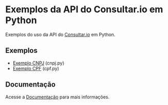 # Exemplos da API do Consultar.io em Python

Exemplos do uso da API do [Consultar.io](https://consultar.io/?utm_source=github&utm_medium=readme&utm_campaign=api) em Python.

## Exemplos

- [Exemplo CNPJ](/python/cnpj.py) (cnpj.py)
- [Exemplo CPF](/python/cpf.py) (cpf.py)

## Documentação

Acesse a [Documentação](https://consultar.dev/?utm_source=github&utm_medium=readme&utm_campaign=api) para mais informações.
